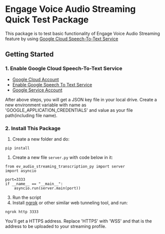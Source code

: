 # Engage Voice Audio Streaming Quick Test Package

This package is to test basic functionality of Engage Voice Audio Streaming feature by using [Google Cloud Speech-To-Text Service](https://cloud.google.com/speech-to-text)

## Getting Started

### 1. Enable Google Cloud Speech-To-Text Service

- [Google Cloud Account](https://cloud.google.com/)
- [Enable Google Speech To Text Service](https://console.cloud.google.com/speech/overview)
- [Google Service Account](https://cloud.google.com/docs/authentication/getting-started)

After above steps, you will get a JSON key file in your local drive. Create a new environment variable with name as 'GOOGLE_APPLICATION_CREDENTIALS' and value as your file path(including file name).

### 2. Install This Package

1. Create a new folder and do:

`pip install`

1. Create a new file `server.py` with code below in it:

```
from ev_audio_streaming_transcription_py import server
import asyncio

port=3333
if __name__ == "__main__":  
    asyncio.run(server.main(port))
```

3. Run the script
4. Install [ngrok](https://ngrok.com/) or other similar web tunneling tool, and run:

`ngrok http 3333`

You'll get a HTTPS address. Replace 'HTTPS' with 'WSS' and that is the address to be uploaded to your streaming profile.